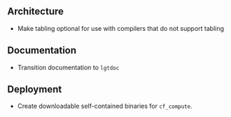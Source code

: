 ## Architecture 

* Make tabling optional for use with compilers that do not support tabling

## Documentation

* Transition documentation to `lgtdoc` 

## Deployment

* Create downloadable self-contained binaries for `cf_compute`. 
